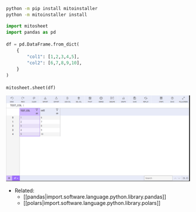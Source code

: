 

```bash
python -m pip install mitoinstaller
python -m mitoinstaller install
```

```python
import mitosheet
import pandas as pd

df = pd.DataFrame.from_dict(
    {
        "col1": [1,2,3,4,5],
        "col2": [6,7,8,9,10],
    }
)

mitosheet.sheet(df)
```

![alt](assets/images/Pasted_image_20211129113658.png)

- Related:
  - [[pandas|import.software.language.python.library.pandas]]
  - [[polars|import.software.language.python.library.polars]]
